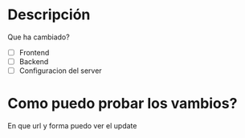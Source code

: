 # Descripción
Que ha cambiado?

- [ ] Frontend
- [ ] Backend
- [ ] Configuracion del server

# Como puedo probar los vambios?
En que url y forma puedo ver el update
